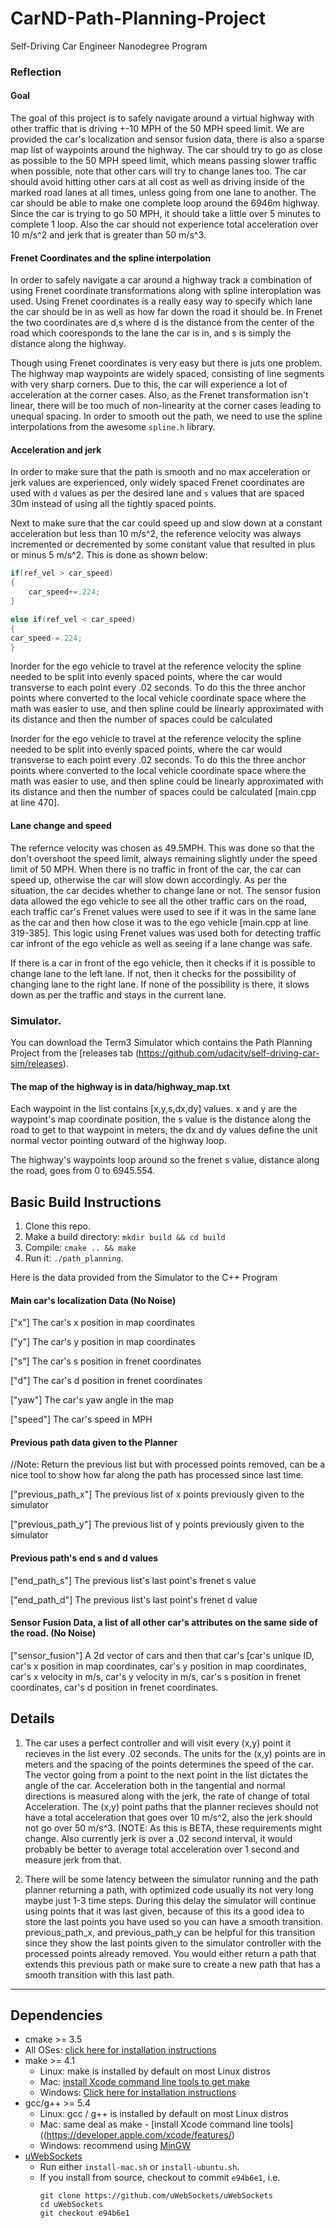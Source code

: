# CarND-Path-Planning-Project
Self-Driving Car Engineer Nanodegree Program

### Reflection

#### Goal
The goal of this project is to safely navigate around a virtual highway with other traffic that is driving +-10 MPH of the 50 MPH speed limit. We are provided the car's localization and sensor fusion data, there is also a sparse map list of waypoints around the highway. The car should try to go as close as possible to the 50 MPH speed limit, which means passing slower traffic when possible, note that other cars will try to change lanes too. The car should avoid hitting other cars at all cost as well as driving inside of the marked road lanes at all times, unless going from one lane to another. The car should be able to make one complete loop around the 6946m highway. Since the car is trying to go 50 MPH, it should take a little over 5 minutes to complete 1 loop. Also the car should not experience total acceleration over 10 m/s^2 and jerk that is greater than 50 m/s^3.


#### Frenet Coordinates and the spline interpolation

In order to safely navigate a car around a highway track a combination of using Frenet coordinate transformations along with spline interoplation was used. Using Frenet coordinates is a really easy way to specify which lane the car should be in as well as how far down the road it should be. In Frenet the two coordinates are d,s where d is the distance from the center of the road which cooresponds to the lane the car is in, and s is simply the distance along the highway. 

Though using Frenet coordinates is very easy but there is juts one problem. The highway map waypoints are widely spaced, consisting of
line segments with very sharp corners. Due to this, the car will experience a lot of acceleration at the corner cases. Also, as the Frenet transformation isn't linear, there will be too much of non-linearity at the corner cases leading to unequal spacing. In order to smooth out the path, we need to use the spline interpolations from the awesome `spline.h` library. 


#### Acceleration and jerk

In order to make sure that the path is smooth and no max acceleration or jerk values are experienced, only widely spaced Frenet coordinates are used with `d` values as per the desired lane and `s` values that are spaced 30m instead of using all the tightly spaced points.

Next to make sure that the car could speed up and slow down at a constant acceleration but less than 10 m/s^2, the reference velocity was always incremented or decremented by some constant value that resulted in plus or minus 5 m/s^2. This is done as shown below:

```C++
if(ref_vel > car_speed)
{
	car_speed+=.224;
}

else if(ref_vel < car_speed)
{
car_speed-=.224;
}
```

Inorder for the ego vehicle to travel at the reference velocity the spline needed to be split into evenly spaced points, where the car would transverse to each point every .02 seconds. To do this the three anchor points where converted to the local vehicle coordinate space where the math was easier to use, and then spline could be linearly approximated with its distance and then the number of spaces could be calculated 

Inorder for the ego vehicle to travel at the reference velocity the spline needed to be split into evenly spaced points, where the car would transverse to each point every .02 seconds. To do this the three anchor points where converted to the local vehicle coordinate space where the math was easier to use, and then spline could be linearly approximated with its distance and then the number of spaces could be calculated [main.cpp at line 470].


#### Lane change and speed

The refernce velocity was chosen as 49.5MPH. This was done so that the don't overshoot the speed limit, always remaining slightly under the speed limit of 50 MPH. When there is no traffic in front of the car, the car can speed up, otherwise the car will slow down accordingly. As per the situation, the car decides whether to change lane or not. The sensor fusion data allowed the ego vehicle to see all the other traffic cars on the road, each traffic car's Frenet values were used to see if it was in the same lane as the car and then how close it was to the ego vehicle [main.cpp at line 319-385]. This logic using Frenet values was used both for detecting traffic car infront of the ego vehicle as well as seeing if a lane change was safe.

If there is a car in front of the ego vehicle, then it checks if it is possible to change lane to the left lane. If not, then it checks for the possibility of changing lane to the right lane. If none of the possibility is there, it slows down as per the traffic and stays in the current lane.



### Simulator.
You can download the Term3 Simulator which contains the Path Planning Project from the [releases tab (https://github.com/udacity/self-driving-car-sim/releases).


#### The map of the highway is in data/highway_map.txt
Each waypoint in the list contains  [x,y,s,dx,dy] values. x and y are the waypoint's map coordinate position, the s value is the distance along the road to get to that waypoint in meters, the dx and dy values define the unit normal vector pointing outward of the highway loop.

The highway's waypoints loop around so the frenet s value, distance along the road, goes from 0 to 6945.554.

## Basic Build Instructions

1. Clone this repo.
2. Make a build directory: `mkdir build && cd build`
3. Compile: `cmake .. && make`
4. Run it: `./path_planning`.

Here is the data provided from the Simulator to the C++ Program

#### Main car's localization Data (No Noise)

["x"] The car's x position in map coordinates

["y"] The car's y position in map coordinates

["s"] The car's s position in frenet coordinates

["d"] The car's d position in frenet coordinates

["yaw"] The car's yaw angle in the map

["speed"] The car's speed in MPH

#### Previous path data given to the Planner

//Note: Return the previous list but with processed points removed, can be a nice tool to show how far along
the path has processed since last time. 

["previous_path_x"] The previous list of x points previously given to the simulator

["previous_path_y"] The previous list of y points previously given to the simulator

#### Previous path's end s and d values 

["end_path_s"] The previous list's last point's frenet s value

["end_path_d"] The previous list's last point's frenet d value

#### Sensor Fusion Data, a list of all other car's attributes on the same side of the road. (No Noise)

["sensor_fusion"] A 2d vector of cars and then that car's [car's unique ID, car's x position in map coordinates, car's y position in map coordinates, car's x velocity in m/s, car's y velocity in m/s, car's s position in frenet coordinates, car's d position in frenet coordinates. 

## Details

1. The car uses a perfect controller and will visit every (x,y) point it recieves in the list every .02 seconds. The units for the (x,y) points are in meters and the spacing of the points determines the speed of the car. The vector going from a point to the next point in the list dictates the angle of the car. Acceleration both in the tangential and normal directions is measured along with the jerk, the rate of change of total Acceleration. The (x,y) point paths that the planner recieves should not have a total acceleration that goes over 10 m/s^2, also the jerk should not go over 50 m/s^3. (NOTE: As this is BETA, these requirements might change. Also currently jerk is over a .02 second interval, it would probably be better to average total acceleration over 1 second and measure jerk from that.

2. There will be some latency between the simulator running and the path planner returning a path, with optimized code usually its not very long maybe just 1-3 time steps. During this delay the simulator will continue using points that it was last given, because of this its a good idea to store the last points you have used so you can have a smooth transition. previous_path_x, and previous_path_y can be helpful for this transition since they show the last points given to the simulator controller with the processed points already removed. You would either return a path that extends this previous path or make sure to create a new path that has a smooth transition with this last path.


---

## Dependencies

* cmake >= 3.5
 * All OSes: [click here for installation instructions](https://cmake.org/install/)
* make >= 4.1
  * Linux: make is installed by default on most Linux distros
  * Mac: [install Xcode command line tools to get make](https://developer.apple.com/xcode/features/)
  * Windows: [Click here for installation instructions](http://gnuwin32.sourceforge.net/packages/make.htm)
* gcc/g++ >= 5.4
  * Linux: gcc / g++ is installed by default on most Linux distros
  * Mac: same deal as make - [install Xcode command line tools]((https://developer.apple.com/xcode/features/)
  * Windows: recommend using [MinGW](http://www.mingw.org/)
* [uWebSockets](https://github.com/uWebSockets/uWebSockets)
  * Run either `install-mac.sh` or `install-ubuntu.sh`.
  * If you install from source, checkout to commit `e94b6e1`, i.e.
    ```
    git clone https://github.com/uWebSockets/uWebSockets 
    cd uWebSockets
    git checkout e94b6e1
    ```

